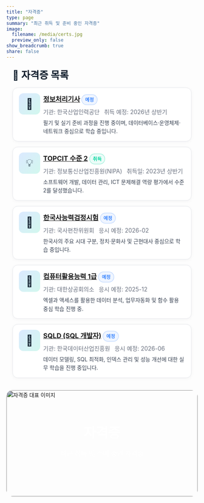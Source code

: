 ```yaml
---
title: "자격증"
type: page
summary: "최근 취득 및 준비 중인 자격증"
image:
  filename: /media/certs.jpg
  preview_only: false
show_breadcrumb: true
share: false
---
```

<style>
/* ====== KJH Certs Page (scoped) ====== */
.kjh-certs{ 
  --navy:#0D1B2A; --ink:#1B263B; --muted:#6B7280; 
  --bg:#FFFFFF; --bg-alt:#F5F6F7; --line:#E5E7EB; 
  --brand:#3A86FF; --mint:#06D6A0;
  max-width: 920px; margin: 0 auto; padding: 0 1rem 2rem; 
}
.kjh-certs .page-subtitle{ 
  font-size: 1.6rem; font-weight: 700; color: var(--navy); 
  margin: 1.2rem 0 1rem; letter-spacing: .2px;
}

/* Card list */
.kjh-certs .cert-list{ display: grid; gap: 14px; }
.kjh-certs .cert-card{
  display: grid; grid-template-columns: 64px 1fr; align-items: start;
  background: var(--bg); border: 1px solid var(--line); border-radius: 14px;
  padding: 14px 16px; box-shadow: 0 2px 10px rgba(13,27,42,.04);
  transition: transform .18s ease, box-shadow .18s ease, border-color .18s ease;
}
.kjh-certs .cert-card:hover{ 
  transform: translateY(-2px);
  box-shadow: 0 10px 24px rgba(13,27,42,.08);
  border-color: rgba(58,134,255,.35);
}

/* Icon */
.kjh-certs .cert-icon{ 
  width: 56px; height: 56px; border-radius: 12px; 
  display: grid; place-items: center; font-size: 28px; 
  background: linear-gradient(135deg, rgba(58,134,255,.18), rgba(6,214,160,.18));
  color: var(--navy);
}

/* Body */
.kjh-certs .cert-body h3{ 
  margin: 2px 0 6px; font-size: 1.1rem; font-weight: 700; color: var(--ink);
}
.kjh-certs .cert-meta{ 
  display: flex; flex-wrap: wrap; gap: 8px 12px; margin: 0 0 8px; padding: 0; list-style: none;
}
.kjh-certs .cert-meta li{ color: var(--muted); font-size: .95rem; }
.kjh-certs .cert-desc{ color: #374151; line-height: 1.6; margin: 2px 0 0; }

/* Chips */
.kjh-certs .chip{ 
  display: inline-flex; align-items: center; gap: 6px; 
  font-size: .78rem; font-weight: 600; letter-spacing: .2px; 
  padding: 4px 8px; border-radius: 999px; border: 1px solid var(--line);
  background: var(--bg-alt); color: var(--navy);
}
.kjh-certs .chip.pending{ border-color: rgba(58,134,255,.35); color: var(--brand); background: rgba(58,134,255,.08); }
.kjh-certs .chip.done{ border-color: rgba(6,214,160,.45); color: var(--mint); background: rgba(6,214,160,.08); }

@media (max-width: 640px){
  .kjh-certs .cert-card{ grid-template-columns: 48px 1fr; padding: 12px 12px; }
  .kjh-certs .cert-icon{ width: 48px; height: 48px; font-size: 24px; }
}
</style>

<div class="kjh-certs">
  <h2 class="page-subtitle">🧾 자격증 목록</h2>

  <div class="cert-list">
    <article class="cert-card">
      <div class="cert-icon">🧠</div>
      <div class="cert-body">
        <h3><a href="https://www.q-net.or.kr/" target="_blank">정보처리기사</a> <span class="chip pending">예정</span></h3>
        <ul class="cert-meta">
          <li>기관: 한국산업인력공단</li>
          <li>취득 예정: 2026년 상반기</li>
        </ul>
        <p class="cert-desc">필기 및 실기 준비 과정을 진행 중이며, 데이터베이스·운영체제·네트워크 중심으로 학습 중입니다.</p>
      </div>
    </article>

<article class="cert-card">
      <div class="cert-icon">💡</div>
      <div class="cert-body">
        <h3><a href="https://www.topcit.or.kr/" target="_blank">TOPCIT 수준 2</a> <span class="chip done">취득</span></h3>
        <ul class="cert-meta">
          <li>기관: 정보통신산업진흥원(NIPA)</li>
          <li>취득일: 2023년 상반기</li>
        </ul>
        <p class="cert-desc">소프트웨어 개발, 데이터 관리, ICT 문제해결 역량 평가에서 수준 2를 달성했습니다.</p>
      </div>
    </article>

<article class="cert-card">
      <div class="cert-icon">📜</div>
      <div class="cert-body">
        <h3><a href="https://www.historyexam.go.kr/" target="_blank">한국사능력검정시험</a> <span class="chip pending">예정</span></h3>
        <ul class="cert-meta">
          <li>기관: 국사편찬위원회</li>
          <li>응시 예정: 2026-02</li>
        </ul>
        <p class="cert-desc">한국사의 주요 시대 구분, 정치·문화사 및 근현대사 중심으로 학습 중입니다.</p>
      </div>
    </article>

<article class="cert-card">
      <div class="cert-icon">🧾</div>
      <div class="cert-body">
        <h3><a href="https://license.korcham.net/" target="_blank">컴퓨터활용능력 1급</a> <span class="chip pending">예정</span></h3>
        <ul class="cert-meta">
          <li>기관: 대한상공회의소</li>
          <li>응시 예정: 2025-12</li>
        </ul>
        <p class="cert-desc">엑셀과 액세스를 활용한 데이터 분석, 업무자동화 및 함수 활용 중심 학습 진행 중.</p>
      </div>
    </article>

<article class="cert-card">
      <div class="cert-icon">💾</div>
      <div class="cert-body">
        <h3><a href="https://www.dataq.or.kr/" target="_blank">SQLD (SQL 개발자)</a> <span class="chip pending">예정</span></h3>
        <ul class="cert-meta">
          <li>기관: 한국데이터산업진흥원</li>
          <li>응시 예정: 2026-06</li>
        </ul>
        <p class="cert-desc">데이터 모델링, SQL 최적화, 인덱스 관리 및 성능 개선에 대한 실무 학습을 진행 중입니다.</p>
      </div>
    </article>
  </div>
</div>

<section class="kjh-hero" style="position:relative; overflow:hidden; border-radius:16px; margin-bottom:2rem;">
  <img src="/media/certs.jpg" 
       alt="자격증 대표 이미지" 
       style="width:100%; height:280px; object-fit:cover; filter:brightness(0.75); border-radius:16px;">
  <div style="position:absolute; inset:0; display:flex; flex-direction:column; justify-content:center; align-items:center; color:#fff;">
    <h1 style="font-size:2.2rem; font-weight:800; margin:0;">자격증</h1>
    <p style="font-size:1.1rem; opacity:0.9;">최근 취득 및 준비 중인 자격증</p>
  </div>
</section>